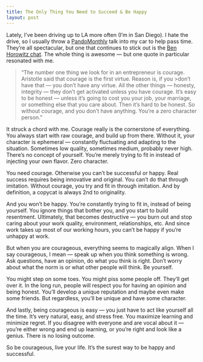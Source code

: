 ```yaml
---
title: The Only Thing You Need to Succeed & Be Happy
layout: post
---
```


Lately, I’ve been driving up to LA more often (I’m in San Diego). I hate the drive, so I usually throw a [PandoMonthly](http://bit.ly/10cuVtN "PandoMonthly") talk into my car to help pass time. They’re all spectacular, but one that continues to stick out is the [Ben Horowitz chat](http://bit.ly/15q6s8T "Fireside Chat with Ben Horowitz"). The whole thing is awesome — but one quote in particular resonated with me.

>“The number one thing we look for in an entrepreneur is courage. Aristotle said that courage is the first virtue. Reason is, if you >don’t have that — you don’t have any virtue. All the other things — honesty, integrity — they don’t get activated unless you have courage. It’s easy to be honest — unless it’s going to cost you your job, your marriage, or something else that you care about. Then it’s hard to be honest. So without courage, and you don’t have anything. You’re a zero character person.”

It struck a chord with me. Courage really is the cornerstone of everything. You always start with raw courage, and build up from there. Without it, your character is ephemeral — constantly fluctuating and adapting to the situation. Sometimes low quality, sometimes medium, probably never high. There’s no concept of yourself. You’re merely trying to fit in instead of injecting your own flavor. Zero character.

You need courage. Otherwise you can’t be successful or happy. Real success requires being innovative and original. You can’t do that through imitation. Without courage, you try and fit in through imitation. And by definition, a copycat is always 2nd to originality.

And you won’t be happy. You’re constantly trying to fit in, instead of being yourself. You ignore things that bother you, and you start to build resentment. Ultimately, that becomes destructive — you burn out and stop caring about your work quality, environment, relationships, etc. And since work takes up most of our working hours, you can’t be happy if you’re unhappy at work.

But when you are courageous, everything seems to magically align. When I say courageous, I mean — speak up when you think something is wrong. Ask questions, have an opinion, do what you think is right. Don’t worry about what the norm is or what other people will think. Be yourself.

You might step on some toes. You might piss some people off. They’ll get over it. In the long run, people will respect you for having an opinion and being honest. You’ll develop a unique reputation and maybe even make some friends. But regardless, you’ll be unique and have some character.

And lastly, being courageous is easy — you just have to act like yourself all the time. It’s very natural, easy, and stress free. You maximize learning and minimize regret. If you disagree with everyone and are vocal about it — you’re either wrong and end up learning, or you’re right and look like a genius. There is no losing outcome.

So be courageous, live your life. It’s the surest way to be happy and successful.

